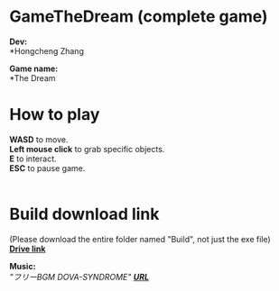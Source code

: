 # GameTheDream (complete game)

**Dev:** <br>
*Hongcheng Zhang<br>

**Game name:** <br>
*The Dream<br>

# How to play 
**WASD** to move. <br>
**Left mouse click** to grab specific objects. <br>
**E** to interact. <br>
**ESC** to pause game. <br>
<br>

# Build download link 
(Please download the entire folder named "Build", not just the exe file) <br>
[**Drive link**](https://drive.google.com/drive/folders/1mxHWdNB0wK-Um30c9VWj5k_GOy2RyHSa?usp=sharing) <br>

**Music:** <br>
_"フリーBGM DOVA-SYNDROME" [**URL**](https://youtu.be/kKg-aXVS1YI?list=PLtomM9b9ry_KNohicuiLKmTuT5CIYVn3L)_<br>
